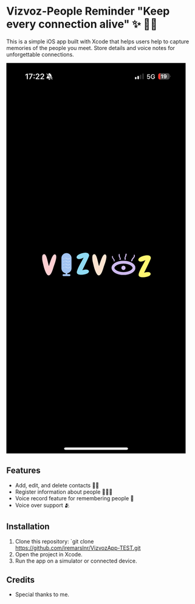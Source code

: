 # Vizvoz-People Reminder "Keep every connection alive" ✨  👭🏻

This is a simple iOS app built with Xcode that helps users help to capture memories of the people you meet. Store details and voice notes for unforgettable connections.

![App Screenshot](IMG_1538.PNG)





## Features
- Add, edit, and delete contacts ✍🏻
- Register information about people 🙋🏻‍♀️
- Voice record feature for remembering people 🎵
- Voice over support 🫂
  

## Installation
1. Clone this repository: `git clone <https://github.com/iremarslnr/VizvozApp-TEST.git>
2. Open the project in Xcode.
3. Run the app on a simulator or connected device.

## Credits
- Special thanks to me.


